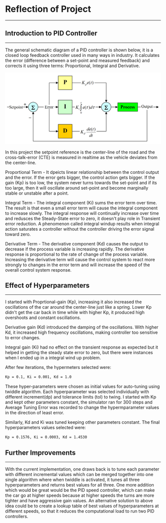 # Reflection of Project
---
[//]: # (Image References)
[image1]: ./media/PID-feedback-loop-v1.png "PID Controller"

## Introduction to PID Controller
---
The general schematic diagram of a PID controller is shown below, it is a closed loop feedback controller used in many ways in industry.
It calculates the error (difference between a set-point and measured feedback) and corrects it using three terms: Proportional, Integral and Derivative. 

![alt text][image1]

In this project the setpoint reference is the center-line of the road and the cross-talk-error (CTE) is measured in realtime as the vehicle deviates from the center-line. 

Proportional Term - It dpeicts linear relationship between the control output and the error. If the error gets bigger, the control action gets bigger. If the gain (Kp) is too low, the system never turns towards the set-point and if its too large, then it will oscillate around set-point and become marginally stable or unstable after a point.

Integral Term - The integral component (Ki) sums the error term over time. The result is that even a small error term will cause the integral component to increase slowly. The integral response will continually increase over time and redusces the Steady-State error to zero, it doesn't play role in Transient error reduction. A phenomenon called integral windup results when integral action saturates a controller without the controller driving the error signal toward zero.

Derivative Term - The derivative component (Kd) causes the output to decrease if the process variable is increasing rapidly. The derivative response is proportional to the rate of change of the process variable. Increasing the derivative term will cause the control system to react more strongly to changes in the error term and will increase the speed of the overall control system response.

## Effect of Hyperparameters
---
I started with Proprtional-gain (Kp), increasing it also increased the oscillations of the car around the center-line just like a spring. Lower Kp didn't get the car back in time while with higher Kp, it produced high overshoots and constant oscillations.

Derivative gain (Kd) introduced the damping of the oscillations. With higher Kd, it increased high frequency oscillations, making controller too sensitive to error changes. 

Integral gain (Ki) had no effect on the transient response as expected but it helped in getting the 
steady state error to zero, but there were instances when I ended up in a integral wind up problem.

After few iterations, the hypermeters selected were:
```sh
Kp = 0.1, Ki = 0.001, Kd = 1.0
```

These hyper-parameters were chosen as initial values for auto-tuning using twiddle algorithm. Each hyperparameter was selected individually with different increment(dp) and tolerance limits (tol) to twing. I started with Kp and kept other parameters constant, the simulator ran for 300 steps and Average Tuning Error was recorded to change the hypermparameter values in the direction of least error.

Similarly, Kd and Ki was tuned keeping other parameters constant. The final hyperparameters values selected were:
```sh
Kp = 0.1576, Ki = 0.0003, Kd = 1.4530
```

## Further Improvements
---
With the current implementation, one draws back is to tune each parameter with different incremental values which can be merged together into one single algorithm where when twiddle is activated, it tunes all three hyperparameters and returns best values for all three. One more addition which would be great would be the PID speed controller, which can make the car go at higher speeds because at higher speeds the turns are more tighter and have aggressive gain values. An alternative solution to above idea could be to create a lookup table of best values of hyperparameters at different speeds, so that it reduces the computational load to run two PID controllers.
